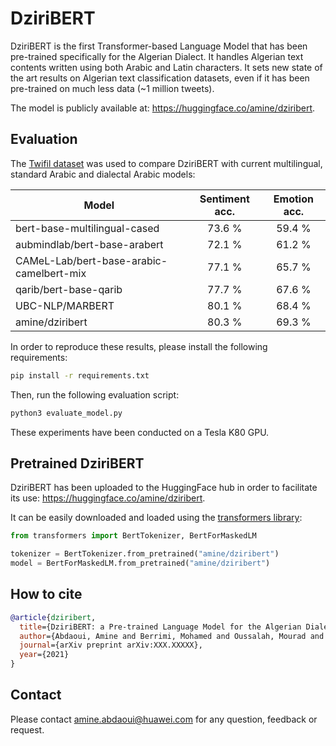# DziriBERT

DziriBERT is the first Transformer-based Language Model that has been pre-trained specifically for the Algerian Dialect. It handles Algerian text contents written using both Arabic and Latin characters. It sets new state of the art results on Algerian text classification datasets, even if it has been pre-trained on much less data (~1 million tweets).

The model is publicly available at: https://huggingface.co/amine/dziribert.

## Evaluation

The [Twifil dataset](https://aclanthology.org/2020.lrec-1.151/) was used to compare DziriBERT with current multilingual, standard Arabic and dialectal Arabic models:

<center>
  
|            Model                         | Sentiment acc. | Emotion acc. |
| ---------------------------------------- |:--------------:|:------------:|
| bert-base-multilingual-cased             |      73.6 %    |    59.4 %    |
| aubmindlab/bert-base-arabert             |      72.1 %    |    61.2 %    |
| CAMeL-Lab/bert-base-arabic-camelbert-mix |      77.1 %    |    65.7 %    |
| qarib/bert-base-qarib                    |      77.7 %    |    67.6 %    |
| UBC-NLP/MARBERT                          |      80.1 %    |    68.4 %    |
| amine/dziribert                          |      80.3 %    |    69.3 %    |

</center>

In order to reproduce these results, please install the following requirements:  

```bash
pip install -r requirements.txt
```

Then, run the following evaluation script:

```bash
python3 evaluate_model.py
```

These experiments have been conducted on a Tesla K80 GPU.

## Pretrained DziriBERT

DziriBERT has been uploaded to the HuggingFace hub in order to facilitate its use: https://huggingface.co/amine/dziribert.

It can be easily downloaded and loaded using the [transformers library](https://github.com/huggingface/transformers):

```python
from transformers import BertTokenizer, BertForMaskedLM

tokenizer = BertTokenizer.from_pretrained("amine/dziribert")
model = BertForMaskedLM.from_pretrained("amine/dziribert")

```

## How to cite

```bibtex
@article{dziribert,
  title={DziriBERT: a Pre-trained Language Model for the Algerian Dialect},
  author={Abdaoui, Amine and Berrimi, Mohamed and Oussalah, Mourad and Moussaoui, Abdelouahab},
  journal={arXiv preprint arXiv:XXX.XXXXX},
  year={2021}
}
```

## Contact 

Please contact amine.abdaoui@huawei.com for any question, feedback or request.
